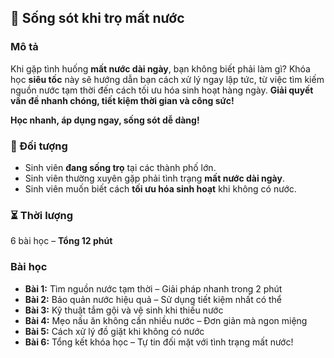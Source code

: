 ## 📌 Sống sót khi trọ mất nước

### Mô tả  
Khi gặp tình huống **mất nước dài ngày**, bạn không biết phải làm gì? Khóa học **siêu tốc** này sẽ hướng dẫn bạn cách xử lý ngay lập tức, từ việc tìm kiếm nguồn nước tạm thời đến cách tối ưu hóa sinh hoạt hàng ngày. **Giải quyết vấn đề nhanh chóng, tiết kiệm thời gian và công sức!**

**Học nhanh, áp dụng ngay, sống sót dễ dàng!**

### 🎯 Đối tượng  
- Sinh viên **đang sống trọ** tại các thành phố lớn.  
- Sinh viên thường xuyên gặp phải tình trạng **mất nước dài ngày**.  
- Sinh viên muốn biết cách **tối ưu hóa sinh hoạt** khi không có nước.  

### ⏳ Thời lượng  
6 bài học – **Tổng 12 phút**

### Bài học  
- **Bài 1:** Tìm nguồn nước tạm thời – Giải pháp nhanh trong 2 phút  
- **Bài 2:** Bảo quản nước hiệu quả – Sử dụng tiết kiệm nhất có thể  
- **Bài 3:** Kỹ thuật tắm gội và vệ sinh khi thiếu nước  
- **Bài 4:** Mẹo nấu ăn không cần nhiều nước – Đơn giản mà ngon miệng  
- **Bài 5:** Cách xử lý đồ giặt khi không có nước  
- **Bài 6:** Tổng kết khóa học – Tự tin đối mặt với tình trạng mất nước!